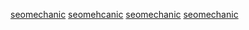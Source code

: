 <p dir="auto"><a href="https://seomechanic.ir/%D8%B3%D8%A6%D9%88-%D8%AA%D8%B6%D9%85%DB%8C%D9%86%DB%8C-%D8%B3%D8%A7%DB%8C%D8%AA/" rel="follow">seomechanic</a>
<a href="https://seomechanic.ir/%D8%A2%D9%85%D9%88%D8%B2%D8%B4-%D8%B3%D8%A6%D9%88-%D8%AA%DA%A9%D9%86%DB%8C%DA%A9%D8%A7%D9%84-%D8%B3%D8%A6%D9%88-%D8%AA%DA%A9%D9%86%DB%8C%DA%A9%D8%A7%D9%84/" rel="follow">seomehcanic</a>
<a href="https://seomechanic.ir/%d8%b7%d8%b1%d8%a7%d8%ad%db%8c-%d8%a8%d8%a7%d8%b2%db%8c/" rel="follow">seomechanic</a>
<a href="https://seomechanic.ir/%d8%b7%d8%b1%d8%a7%d8%ad%db%8c-%d8%b3%d8%a7%db%8c%d8%aa-%d9%82%d8%b3%d8%b7%db%8c/" rel="follow">seomechanic</a></p>

